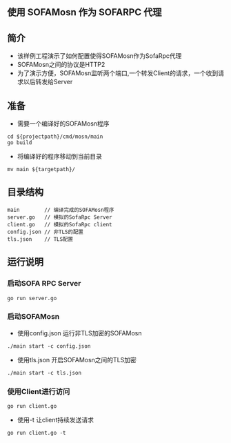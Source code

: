 ## 使用 SOFAMosn 作为 SOFARPC 代理
 
## 简介

+ 该样例工程演示了如何配置使得SOFAMosn作为SofaRpc代理
+ SOFAMosn之间的协议是HTTP2
+ 为了演示方便，SOFAMosn监听两个端口,一个转发Client的请求，一个收到请求以后转发给Server

## 准备

+ 需要一个编译好的SOFAMosn程序

```
cd ${projectpath}/cmd/mosn/main
go build
```
+ 将编译好的程序移动到当前目录

```
mv main ${targetpath}/
```

## 目录结构

```
main        // 编译完成的SOFAMosn程序
server.go   // 模拟的SofaRpc Server
client.go   // 模拟的SofaRpc client
config.json // 非TLS的配置
tls.json    // TLS配置
```

## 运行说明

### 启动SOFA RPC Server

```
go run server.go
```

### 启动SOFAMosn

+ 使用config.json 运行非TLS加密的SOFAMosn

```
./main start -c config.json
```

+ 使用tls.json 开启SOFAMosn之间的TLS加密

```
./main start -c tls.json
```


### 使用Client进行访问

```
go run client.go
```
+ 使用-t 让client持续发送请求 

```
go run client.go -t
```
